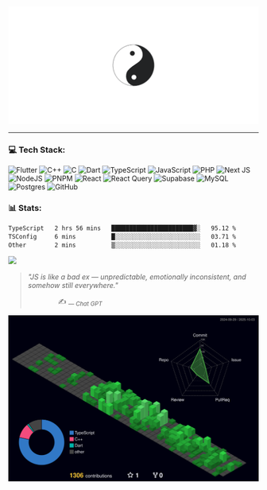 <img src="assets/yin_yang_cats.gif"/>
<hr/>

### 💻 Tech Stack:

![Flutter](https://img.shields.io/badge/flutter-%2300599C.svg?style=for-the-badge&logo=flutter&logoColor=white) ![C++](https://img.shields.io/badge/c++-%2300599C.svg?style=for-the-badge&logo=c%2B%2B&logoColor=white) ![C](https://img.shields.io/badge/c-%2300599C.svg?style=for-the-badge&logo=c&logoColor=white) ![Dart](https://img.shields.io/badge/dart-%230175C2.svg?style=for-the-badge&logo=dart&logoColor=white) ![TypeScript](https://img.shields.io/badge/typescript-%23007ACC.svg?style=for-the-badge&logo=typescript&logoColor=white) ![JavaScript](https://img.shields.io/badge/javascript-%23323330.svg?style=for-the-badge&logo=javascript&logoColor=%23F7DF1E) ![PHP](https://img.shields.io/badge/php-%23777BB4.svg?style=for-the-badge&logo=php&logoColor=white) ![Next JS](https://img.shields.io/badge/Next-black?style=for-the-badge&logo=next.js&logoColor=white) ![NodeJS](https://img.shields.io/badge/node.js-6DA55F?style=for-the-badge&logo=node.js&logoColor=white) ![PNPM](https://img.shields.io/badge/pnpm-%234a4a4a.svg?style=for-the-badge&logo=pnpm&logoColor=f69220) ![React](https://img.shields.io/badge/react-%2320232a.svg?style=for-the-badge&logo=react&logoColor=%2361DAFB) ![React Query](https://img.shields.io/badge/-React%20Query-FF4154?style=for-the-badge&logo=react%20query&logoColor=white) ![Supabase](https://img.shields.io/badge/Supabase-3ECF8E?style=for-the-badge&logo=supabase&logoColor=white) ![MySQL](https://img.shields.io/badge/mysql-4479A1.svg?style=for-the-badge&logo=mysql&logoColor=white) ![Postgres](https://img.shields.io/badge/postgres-%23316192.svg?style=for-the-badge&logo=postgresql&logoColor=white) ![GitHub](https://img.shields.io/badge/github-%23121011.svg?style=for-the-badge&logo=github&logoColor=white)

### 📊 Stats:

<!--START_SECTION:waka-->

```txt
TypeScript   2 hrs 56 mins   ███████████████████████▓░   95.12 %
TSConfig     6 mins          █░░░░░░░░░░░░░░░░░░░░░░░░   03.71 %
Other        2 mins          ▒░░░░░░░░░░░░░░░░░░░░░░░░   01.18 %
```

<!--END_SECTION:waka-->

![](https://github-readme-stats.vercel.app/api/top-langs/?username=isaacmalak&theme=tokyonight&hide_border=true&include_all_commits=true&count_private=false&layout=compact)<br/>

<!-- Proudly created with GPRM ( https://gprm.itsvg.in ) -->

> _"JS is like a bad ex — unpredictable, emotionally inconsistent, and somehow still everywhere."_
>
> <div align="right">
>    ✍️ <sub><em>— Chat GPT</em></sub>  &nbsp; &nbsp; &nbsp; &nbsp; &nbsp; &nbsp; &nbsp;  &nbsp; &nbsp; &nbsp; &nbsp; &nbsp; &nbsp; &nbsp; &nbsp; &nbsp; &nbsp; &nbsp;  &nbsp; &nbsp; &nbsp; &nbsp; &nbsp; &nbsp; &nbsp; &nbsp; &nbsp; &nbsp; &nbsp; &nbsp; &nbsp; &nbsp; &nbsp;  &nbsp; &nbsp; &nbsp; &nbsp; &nbsp; &nbsp; &nbsp;
> </div>

![svg](https://github.com/isaacmalak/isaacmalak/blob/main/profile-3d-contrib/profile-night-green.svg)
